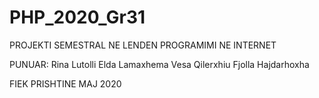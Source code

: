 # PHP_2020_Gr31
PROJEKTI SEMESTRAL NE LENDEN PROGRAMIMI NE INTERNET

PUNUAR:
Rina Lutolli 
Elda Lamaxhema
Vesa Qilerxhiu
Fjolla Hajdarhoxha

FIEK
PRISHTINE MAJ 2020
